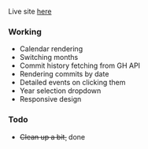 Live site [here](https://b2match-calendar.vercel.app/)

### Working

- Calendar rendering
- Switching months
- Commit history fetching from GH API
- Rendering commits by date
- Detailed events on clicking them
- Year selection dropdown
- Responsive design

### Todo

- ~~Clean up a bit¸~~ done
